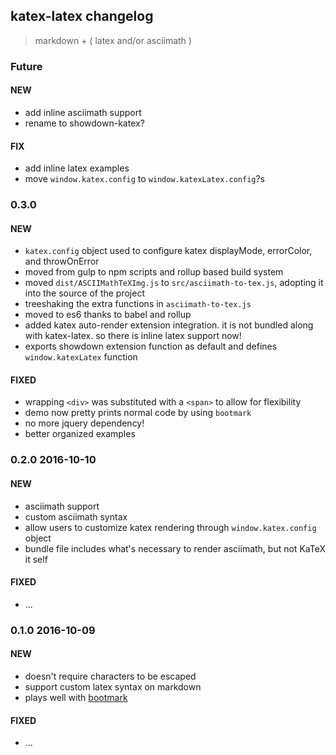 ## katex-latex changelog

> markdown + ( latex and/or asciimath )

### Future
#### NEW
- add inline asciimath support
- rename to showdown-katex?

#### FIX
- add inline latex examples
- move `window.katex.config` to `window.katexLatex.config`?s

### 0.3.0
#### NEW
- `katex.config` object used to configure katex displayMode, errorColor, and throwOnError
- moved from gulp to npm scripts and rollup based build system
- moved `dist/ASCIIMathTeXImg.js` to `src/asciimath-to-tex.js`, adopting it into the source of the project
- treeshaking the extra functions in `asciimath-to-tex.js`
- moved to es6 thanks to babel and rollup
- added katex auto-render extension integration. it is not bundled along with katex-latex. so there is inline latex support now!
- exports showdown extension function as default and defines `window.katexLatex` function

#### FIXED
- wrapping `<div>` was substituted with a `<span>` to allow for flexibility
- demo now pretty prints normal code by using `bootmark`
- no more jquery dependency!
- better organized examples

### 0.2.0 2016-10-10
#### NEW
- asciimath support
- custom asciimath syntax
- allow users to customize katex rendering through `window.katex.config` object
- bundle file includes what's necessary to render asciimath, but not KaTeX it self

#### FIXED
- ...

### 0.1.0 2016-10-09
#### NEW
- doesn't require characters to be escaped
- support custom latex syntax on markdown
- plays well with [bootmark](https://obedm503.github.io/bootmark/)

#### FIXED
- ...
